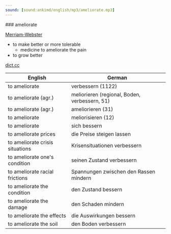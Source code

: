 ```yaml
---
sound: [sound:ankimd/english/mp3/ameliorate.mp3]
---
```


\### ameliorate

[Merriam-Webster](https://www.merriam-webster.com/dictionary/ameliorate)

- to make better or more tolerable
    - medicine to ameliorate the pain
- to grow better

[dict.cc](https://www.dict.cc/ameliorate)

| English        | German       |
| -------------- | ------------ |
| to ameliorate | verbessern (1122) |
| to ameliorate (agr.) | meliorieren (regional, Boden, verbessern, 51) |
| to ameliorate (agr.) | ameliorieren (31) |
| to ameliorate | meliorisieren (12) |
| to ameliorate | sich bessern |
| to ameliorate prices | die Preise steigen lassen |
| to ameliorate crisis situations | Krisensituationen verbessern |
| to ameliorate one's condition | seinen Zustand verbessern |
| to ameliorate racial frictions | Spannungen zwischen den Rassen mindern |
| to ameliorate the condition | den Zustand bessern |
| to ameliorate the damage | den Schaden mindern |
| to ameliorate the effects | die Auswirkungen bessern |
| to ameliorate the soil | den Boden verbessern |
